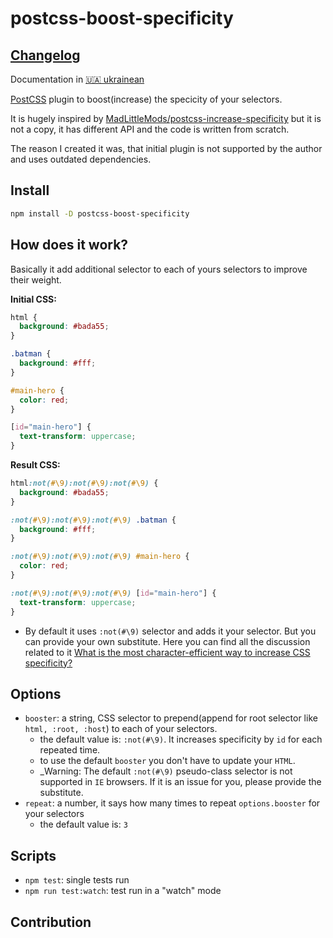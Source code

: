 # postcss-boost-specificity

## [Changelog](https://github.com/MadLittleMods/postcss-increase-specificity/blob/master/CHANGELOG.md)

Documentation in [🇺🇦 ukrainean](./README_uk.md)

[PostCSS](https://github.com/postcss/postcss) plugin to boost(increase) the specicity of your selectors.

It is hugely inspired by [MadLittleMods/postcss-increase-specificity](https://github.com/MadLittleMods/postcss-increase-specificity) but it is not a copy, it has different API and the code is written from scratch.

The reason I created it was, that initial plugin is not supported by the author and uses outdated dependencies.

## Install

```bash
npm install -D postcss-boost-specificity
```

## How does it work?

Basically it add additional selector to each of yours selectors to improve their weight.

**Initial CSS:**

```css
html {
  background: #bada55;
}

.batman {
  background: #fff;
}

#main-hero {
  color: red;
}

[id="main-hero"] {
  text-transform: uppercase;
}
```

**Result CSS:**

```css
html:not(#\9):not(#\9):not(#\9) {
  background: #bada55;
}

:not(#\9):not(#\9):not(#\9) .batman {
  background: #fff;
}

:not(#\9):not(#\9):not(#\9) #main-hero {
  color: red;
}

:not(#\9):not(#\9):not(#\9) [id="main-hero"] {
  text-transform: uppercase;
}
```

- By default it uses `:not(#\9)` selector and adds it your selector. But you can provide your own substitute. Here you can find all the discussion related to it [What is the most character-efficient way to increase CSS specificity?](https://stackoverflow.com/questions/19399625/what-is-the-most-character-efficient-way-to-increase-css-specificity)

## Options

- `booster`: a string, CSS selector to prepend(append for root selector like `html, :root, :host`) to each of your selectors.
  - the default value is: `:not(#\9)`. It increases specificity by `id` for each repeated time.
  - to use the default `booster` you don't have to update your `HTML`.
  - _Warning: The default `:not(#\9)` pseudo-class selector is not supported in `IE` browsers. If it is an issue for you, please provide the substitute.
- `repeat`: a number, it says how many times to repeat `options.booster` for your selectors
  - the default value is: `3`

## Scripts

- `npm test`: single tests run
- `npm run test:watch`: test run in a "watch" mode

## Contribution

